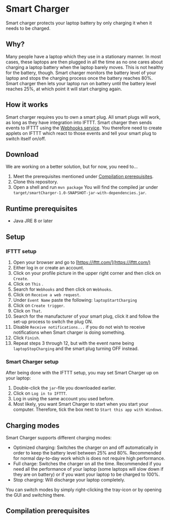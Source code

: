 # Smart Charger
Smart charger protects your laptop battery by only charging it when it needs to be charged.

## Why?
Many people have a laptop which they use in a stationary manner.
In most cases, these laptops are then plugged in all the time as no one cares about charging a laptop battery when the laptop barely moves.
This is not healthy for the battery, though.
Smart charger monitors the battery level of your laptop and stops the charging process once the battery reaches 80%.
Smart charger then lets your laptop run on battery until the battery level reaches 25%, at which point it will start charging again.

## How it works
Smart charger requires you to own a smart plug.
All smart plugs will work, as long as they have integration into IFTTT.
Smart charger then sends events to IFTTT using the [Webhooks service](https://ifttt.com/maker_webhooks).
You therefore need to create applets on IFTTT which react to those events and tell your smart plug to switch itself on/off.

## Download
We are working on a better solution, but for now, you need to...

1. Meet the prerequisites mentioned under [Compilation prerequisites](#compilation-prerequisites).
2. Clone this repository.
3. Open a shell and run `mvn package`
You will find the compiled jar under `target/smartCharger-1.0-SNAPSHOT-jar-with-dependencies.jar`.

## Runtime prerequisites
- Java JRE 8 or later

## Setup
### IFTTT setup
1. Open your browser and go to [https://ifttt.com/](https://ifttt.com/)
2. Either log in or create an account.
3. Click on your profile picture in the upper right corner and then click on `Create`.
4. Click on `This` .
5. Search for `Webhooks` and then click on `Webhooks`.
6. Click on `Receive a web request`.
7. Under `Event Name` paste the following: `laptopStartCharging`
8. Click on `Create trigger`.
9. Click on `That`.
10. Search for the manufacturer of your smart plug, click it and follow the set-up process to switch the plug ON.
11. Disable `Receive notifications...` if you do not wish to receive notifications when Smart charger is doing something.
12. Click `Finish`.
13. Repeat steps 3 through 12, but with the event name being `laptopStopCharging` and the smart plug turning OFF instead.

### Smart Charger setup
After being done with the IFTTT setup, you may set Smart Charger up on your laptop:

1. Double-click the `jar`-file you downloaded earlier.
2. Click on `Log in to IFTTT`.
3. Log in using the same account you used before.
4. Most likely, you want Smart Charger to start when you start your computer. Therefore, tick the box next to `Start this app with Windows`.

## Charging modes
Smart Charger supports different charging modes:
- Optimized charging: Switches the charger on and off automatically in order to keep the battery level between 25% and 80%. Recommended for normal day-to-day work which is does not require high performance.
- Full charge: Switches the charger on all the time. Recommended if you need all the performance of your laptop (some laptops will slow down if they are on battery) or if you want your laptop to be charged to 100%.
- Stop charging: Will discharge your laptop completely.

You can switch modes by simply right-clicking the tray-icon or by opening the GUI and switching there.
 
## Compilation prerequisites
